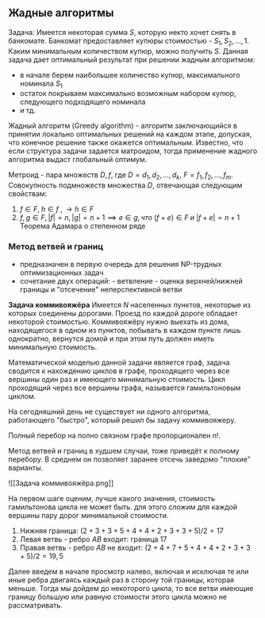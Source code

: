 ## Жадные алгоритмы

Задача: Имеется некоторая сумма $S$, которую некто хочет снять в банкомате. Банкомат предоставляет купюры стоимостью - $S_{1},S_{2},...,1$. Каким минимальным количеством купюр, можно получить $S$. 
Данная задача дает оптимальный результат при решении жадным алгоритмом: 
- в начале берем наибольшее количество купюр, максимального номинала $S_{1}$
- остаток покрываем максимально возможным набором купюр, следующего подходящего номинала
- и тд.

Жадный алгоритм (Greedy algorithm) - алгоритм заключающийся в принятии локально оптимальных решений на каждом этапе, допуская, что конечное решение также окажется оптимальным. Известно, что если структура задачи задается матроидом, тогда применение жадного алгоритма выдаст глобальный оптимум.

Метроид - пара множеств $D,f$, где $D={d_{1},d_{2},...,d_{k}}$, $F={f_{1},f_{2},...,f_{m}}$. Совокупность подмножеств множества $D$, отвечающая следующим свойствам:
1. $f \in F,\; h \in f \;,\to h \in F$
2. $f,g \in F, |f|=n,|g|=n+1 \implies{} e \in g, что \; (f+e) \in F \; и \; |f+e|=n+1$
Теорема Адамара о степенном ряде

### Метод ветвей и границ
- предназначен в первую очередь для решения NP-трудных оптимизационных задач
- сочетание двух операций:
	  - ветвление
	  - оценка верхней/нижней границы и "отсечение" неперспективной ветви

**Задача коммивояжёра**
Имеется $N$ населенных пунктов, некоторые из которых соединены дорогами. Проезд по каждой дороге обладает некоторой стоимостью. Коммивояжёру нужно выехать из дома, находящегося в одном из пунктов, побывать в каждом пункте лишь однократно, вернутся домой и при этом путь должен иметь минимальную стоимость.

Математической моделью данной задачи является граф, задача сводится к нахождению циклов в графе, проходящего через все вершины один раз  и  имеющего минимальную стоимость.
Цикл проходящий через все вершины графа, называется гамильтоновым циклом.

На сегодняшний день не существует ни одного алгоритма, работающего "быстро", который решил бы задачу коммивояжеру.

Полный перебор на полно связном графе пропорционален $n!$.

Метод ветвей и границ в худшем случаи, тоже приведёт к полному перебору. В среднем он позволяет заранее отсечь заведомо "плохие" варианты.

![[Задача коммивояжёра.png]]

На первом шаге оценим, лучше какого значения, стоимость гамильтонова цикла не может быть. для этого сложим для каждой вершины пару дорог минимальной стоимости.

1. Нижняя граница: $(2+3+3+5+4+4+2+3+3+5)/2=17$
2. Левая ветвь - ребро $AB$ входит: граница 17
3. Правая ветвь - ребро $AB$ не входит: $(2+4+7+5+4+4+2+3+3+5)/2=19,5$

Далее введем в начале просмотр налево, включая и исключая те или иные ребра двигаясь каждый раз в сторону той границы, которая меньше. Тогда мы дойдем до некоторого цикла, то все ветви имеющие границу большую или равную стоимости этого цикла можно не рассматривать.